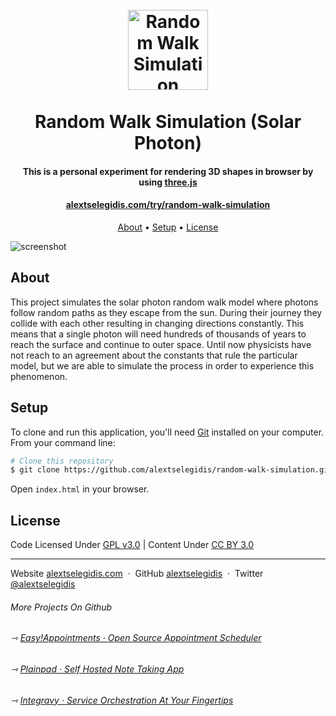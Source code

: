 <h1 align="center">
    <br>
        <a href="https://alextselegidis.com/try/random-walk-simulation">
            <img src="https://raw.githubusercontent.com/alextselegidis/random-walk-simulation/master/random-walk-simulation.png" alt="Random Walk Simulation" width="128">
        </a>
        <br>
        <br>
        Random Walk Simulation (Solar Photon)
    <br>
</h1>

<h4 align="center">
    This is a personal experiment for rendering 3D shapes in browser by using 
    <a href="https://threejs.org">three.js</a>
</h4>

<h4 align="center">
    <a href="https://alextselegidis.com/try/random-walk-simulation">alextselegidis.com/try/random-walk-simulation</a>
</h4>

<p align="center">
  <a href="#about">About</a> •
  <a href="#setup">Setup</a> •
  <a href="#license">License</a>
</p>

![screenshot](screenshot.gif)

## About

This project simulates the solar photon random walk model where photons follow random paths as they escape from the sun. 
During their journey they collide with each other resulting in changing directions constantly. This means that a single 
photon will need hundreds of thousands of years to reach the surface and continue to outer space. Until now physicists 
have not reach to an agreement about the constants that rule the particular model, but we are able to simulate the 
process in order to experience this phenomenon. 

## Setup

To clone and run this application, you'll need [Git](https://git-scm.com) installed on your computer. From your command 
line:

```bash
# Clone this repository
$ git clone https://github.com/alextselegidis/random-walk-simulation.git
```

Open `index.html` in your browser. 

## License 

Code Licensed Under [GPL v3.0](https://www.gnu.org/licenses/gpl-3.0.en.html) | Content Under [CC BY 3.0](https://creativecommons.org/licenses/by/3.0/)

---

Website [alextselegidis.com](https://alextselegidis.com) &nbsp;&middot;&nbsp;
GitHub [alextselegidis](https://github.com/alextselegidis) &nbsp;&middot;&nbsp;
Twitter [@alextselegidis](https://twitter.com/AlexTselegidis)

###### More Projects On Github
###### ⇾ [Easy!Appointments &middot; Open Source Appointment Scheduler](https://github.com/alextselegidis/easyappointments)
###### ⇾ [Plainpad &middot; Self Hosted Note Taking App](https://github.com/alextselegidis/plainpad)
###### ⇾ [Integravy &middot; Service Orchestration At Your Fingertips](https://github.com/alextselegidis/integravy)
